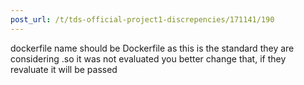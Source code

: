 ```yaml
---
post_url: /t/tds-official-project1-discrepencies/171141/190
---
```

dockerfile name should be Dockerfile as this is the standard they are considering .so it was not evaluated you better change that, if they revaluate it will be passed